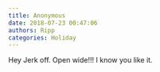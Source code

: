 ```yaml
---
title: Anonymous
date: 2018-07-23 00:47:06
authors: Ripp
categories: Holiday
---
```


 Hey Jerk off. Open wide!!! I know you like it.